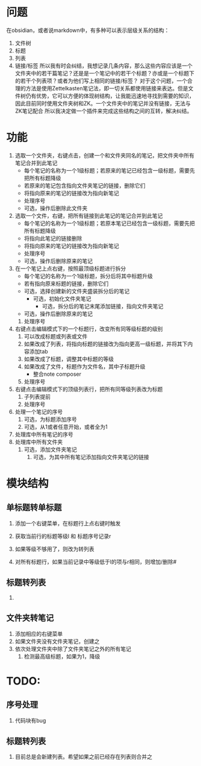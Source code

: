 # 问题
在obsidian，或者说markdown中，有多种可以表示层级关系的结构：
1. 文件树
1. 标题
1. 列表
1. 链接/标签
所以我有时会纠结，我想记录几条内容，那么这些内容应该是一个文件夹中的若干篇笔记？还是是一个笔记中的若干个标题？亦或是一个标题下的若干个列表项？或者为他们写上相同的链接/标签？
对于这个问题，一个合理的方法是使用Zettelkasten笔记法，即一切关系都使用链接来表达。但是文件树仍有优势，它可以方便的体现树结构，让我能迅速地寻找到需要的知识，因此目前同时使用文件夹树和ZK。一个文件夹中的笔记并没有链接，无法与ZK笔记配合
所以我决定做一个插件来完成这些结构之间的互转，解决纠结。

# 功能
1. 选取一个文件夹，右键点击，创建一个和文件夹同名的笔记，把文件夹中所有笔记合并到此笔记
	- 每个笔记的名称为一个1级标题；若原来的笔记已经包含一级标题，需要先把所有标题降级
	- 若原来的笔记包含指向文件夹笔记的链接，删除它们
	- 将指向原来的笔记的链接改为指向新笔记
	- 处理序号
	- 可选，操作后删除此文件夹
1. 选取一个文件，右键，把所有链接到此笔记的笔记合并到此笔记
	- 每个笔记的名称为一个1级标题；若原本笔记已经包含一级标题，需要先把所有标题降级
	- 将指向此笔记的链接删除
	- 将指向原来的笔记的链接改为指向新笔记
	- 处理序号
	- 可选，操作后删除原来的笔记
1. 在一个笔记上点右键，按照最顶级标题进行拆分
	- 每个笔记的名称为一个1级标题，拆分后将其中标题升级
	- 若有指向原来标题的链接，删除它们
	- 可选，选择创建新的文件夹盛装拆分后的笔记
		- 可选，初始化文件夹笔记
			- 可选，拆分后的笔记末尾添加链接，指向文件夹笔记
	- 可选，操作后删除原来的笔记
	1. 处理序号
1. 右键点击编辑模式下的一个标题行，改变所有同等级标题的级别
	1. 可以改成标题或列表或文件
	1. 如果改成了列表，将指向标题的链接改为指向更高一级标题，并将其下内容添加tab
	1. 如果改成了标题，调整其中标题的等级
	1. 如果改成了文件，标题作为文件名，其中子标题升级
		- 整合note composer
	1. 处理序号
1. 右键点击编辑模式下的顶级列表行，把所有同等级列表改为标题
	1. 子列表提前
	1. 处理序号
1. 处理一个笔记的序号
	1. 可选，为标题添加序号
	1. 可选，从1或者任意开始，或者全为1
1. 处理库中所有笔记的序号
1. 处理库中所有文件夹
	1. 可选，添加文件夹笔记
		1. 可选，为其中所有笔记添加指向文件夹笔记的链接



# 模块结构
## 单标题转单标题
1. 添加一个右键菜单，在标题行上点右键时触发
1. 获取当前行的标题等级l 和 标题序号记录r
1. 如果等级不够用了，则改为转列表


1. 对所有标题行，如果当前记录中等级低于l的项与r相同，则增加/删除#

## 标题转列表
1. 

## 文件夹转笔记
1. 添加相应的右键菜单
1. 如果文件夹没有文件夹笔记，创建之
1. 依次处理文件夹中除了文件夹笔记之外的所有笔记
	1. 检测最高级标题，如果为1，降级


# TODO:
## 序号处理
1. 代码块有bug
## 标题转列表
1. 目前总是会新建列表。希望如果之前已经存在列表则合并之








